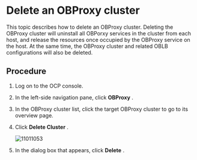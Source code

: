 Delete an OBProxy cluster
==============================================

This topic describes how to delete an OBProxy cluster. Deleting the OBProxy cluster will uninstall all OBPorxy services in the cluster from each host, and release the resources once occupied by the OBProxy service on the host. At the same time, the OBProxy cluster and related OBLB configurations will also be deleted.

Procedure
------------------------------

1. Log on to the OCP console.

2. In the left-side navigation pane, click **OBProxy** .

3. In the OBProxy cluster list, click the target OBProxy cluster to go to its overview page.

4. Click **Delete Cluster** .

   ![11011053](https://help-static-aliyun-doc.aliyuncs.com/assets/img/en-US/0659917361/p345980.png)

5. In the dialog box that appears, click **Delete** .
